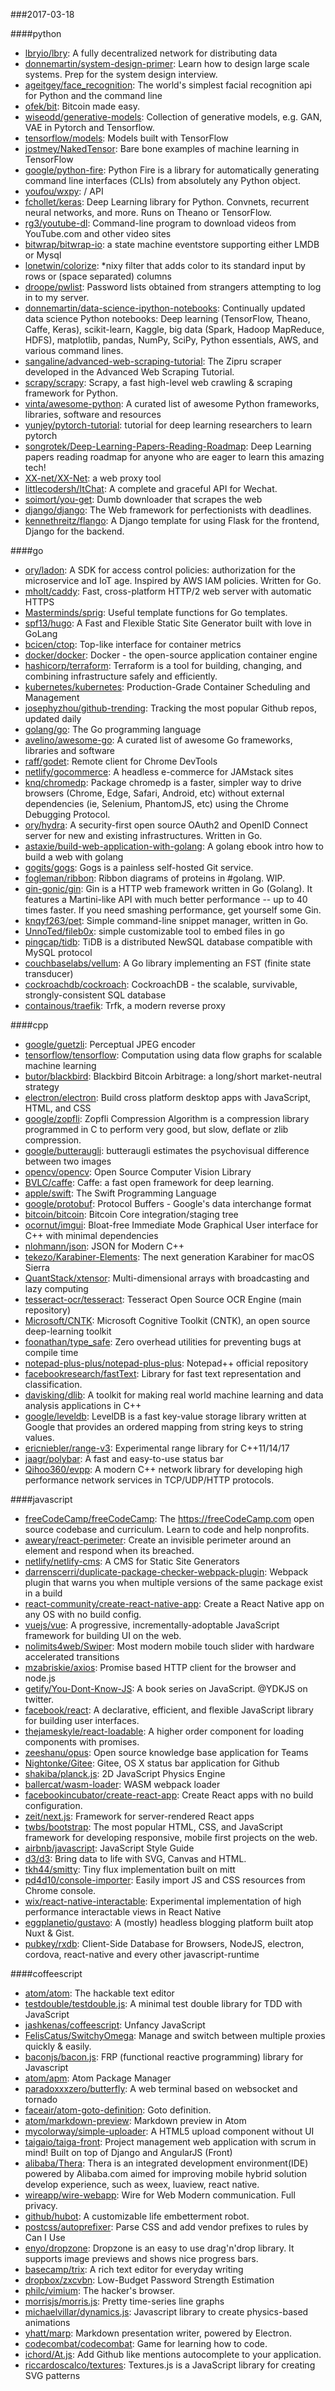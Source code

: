 ###2017-03-18

####python
* [lbryio/lbry](https://github.com/lbryio/lbry): A fully decentralized network for distributing data
* [donnemartin/system-design-primer](https://github.com/donnemartin/system-design-primer): Learn how to design large scale systems. Prep for the system design interview.
* [ageitgey/face_recognition](https://github.com/ageitgey/face_recognition): The world's simplest facial recognition api for Python and the command line
* [ofek/bit](https://github.com/ofek/bit): Bitcoin made easy.
* [wiseodd/generative-models](https://github.com/wiseodd/generative-models): Collection of generative models, e.g. GAN, VAE in Pytorch and Tensorflow.
* [tensorflow/models](https://github.com/tensorflow/models): Models built with TensorFlow
* [jostmey/NakedTensor](https://github.com/jostmey/NakedTensor): Bare bone examples of machine learning in TensorFlow
* [google/python-fire](https://github.com/google/python-fire): Python Fire is a library for automatically generating command line interfaces (CLIs) from absolutely any Python object.
* [youfou/wxpy](https://github.com/youfou/wxpy):  / API
* [fchollet/keras](https://github.com/fchollet/keras): Deep Learning library for Python. Convnets, recurrent neural networks, and more. Runs on Theano or TensorFlow.
* [rg3/youtube-dl](https://github.com/rg3/youtube-dl): Command-line program to download videos from YouTube.com and other video sites
* [bitwrap/bitwrap-io](https://github.com/bitwrap/bitwrap-io): a state machine eventstore supporting either LMDB or Mysql
* [lonetwin/colorize](https://github.com/lonetwin/colorize): *nixy filter that adds color to its standard input by rows or (space separated) columns
* [droope/pwlist](https://github.com/droope/pwlist): Password lists obtained from strangers attempting to log in to my server.
* [donnemartin/data-science-ipython-notebooks](https://github.com/donnemartin/data-science-ipython-notebooks): Continually updated data science Python notebooks: Deep learning (TensorFlow, Theano, Caffe, Keras), scikit-learn, Kaggle, big data (Spark, Hadoop MapReduce, HDFS), matplotlib, pandas, NumPy, SciPy, Python essentials, AWS, and various command lines.
* [sangaline/advanced-web-scraping-tutorial](https://github.com/sangaline/advanced-web-scraping-tutorial): The Zipru scraper developed in the Advanced Web Scraping Tutorial.
* [scrapy/scrapy](https://github.com/scrapy/scrapy): Scrapy, a fast high-level web crawling & scraping framework for Python.
* [vinta/awesome-python](https://github.com/vinta/awesome-python): A curated list of awesome Python frameworks, libraries, software and resources
* [yunjey/pytorch-tutorial](https://github.com/yunjey/pytorch-tutorial): tutorial for deep learning researchers to learn pytorch
* [songrotek/Deep-Learning-Papers-Reading-Roadmap](https://github.com/songrotek/Deep-Learning-Papers-Reading-Roadmap): Deep Learning papers reading roadmap for anyone who are eager to learn this amazing tech!
* [XX-net/XX-Net](https://github.com/XX-net/XX-Net): a web proxy tool
* [littlecodersh/ItChat](https://github.com/littlecodersh/ItChat): A complete and graceful API for Wechat. 
* [soimort/you-get](https://github.com/soimort/you-get):  Dumb downloader that scrapes the web
* [django/django](https://github.com/django/django): The Web framework for perfectionists with deadlines.
* [kennethreitz/flango](https://github.com/kennethreitz/flango): A Django template for using Flask for the frontend, Django for the backend.

####go
* [ory/ladon](https://github.com/ory/ladon): A SDK for access control policies: authorization for the microservice and IoT age. Inspired by AWS IAM policies. Written for Go.
* [mholt/caddy](https://github.com/mholt/caddy): Fast, cross-platform HTTP/2 web server with automatic HTTPS
* [Masterminds/sprig](https://github.com/Masterminds/sprig): Useful template functions for Go templates.
* [spf13/hugo](https://github.com/spf13/hugo): A Fast and Flexible Static Site Generator built with love in GoLang
* [bcicen/ctop](https://github.com/bcicen/ctop): Top-like interface for container metrics
* [docker/docker](https://github.com/docker/docker): Docker - the open-source application container engine
* [hashicorp/terraform](https://github.com/hashicorp/terraform): Terraform is a tool for building, changing, and combining infrastructure safely and efficiently.
* [kubernetes/kubernetes](https://github.com/kubernetes/kubernetes): Production-Grade Container Scheduling and Management
* [josephyzhou/github-trending](https://github.com/josephyzhou/github-trending): Tracking the most popular Github repos, updated daily
* [golang/go](https://github.com/golang/go): The Go programming language
* [avelino/awesome-go](https://github.com/avelino/awesome-go): A curated list of awesome Go frameworks, libraries and software
* [raff/godet](https://github.com/raff/godet): Remote client for Chrome DevTools
* [netlify/gocommerce](https://github.com/netlify/gocommerce): A headless e-commerce for JAMstack sites
* [knq/chromedp](https://github.com/knq/chromedp): Package chromedp is a faster, simpler way to drive browsers (Chrome, Edge, Safari, Android, etc) without external dependencies (ie, Selenium, PhantomJS, etc) using the Chrome Debugging Protocol.
* [ory/hydra](https://github.com/ory/hydra): A security-first open source OAuth2 and OpenID Connect server for new and existing infrastructures. Written in Go.
* [astaxie/build-web-application-with-golang](https://github.com/astaxie/build-web-application-with-golang): A golang ebook intro how to build a web with golang
* [gogits/gogs](https://github.com/gogits/gogs): Gogs is a painless self-hosted Git service.
* [fogleman/ribbon](https://github.com/fogleman/ribbon): Ribbon diagrams of proteins in #golang. WIP.
* [gin-gonic/gin](https://github.com/gin-gonic/gin): Gin is a HTTP web framework written in Go (Golang). It features a Martini-like API with much better performance -- up to 40 times faster. If you need smashing performance, get yourself some Gin.
* [knqyf263/pet](https://github.com/knqyf263/pet): Simple command-line snippet manager, written in Go.
* [UnnoTed/fileb0x](https://github.com/UnnoTed/fileb0x): simple customizable tool to embed files in go
* [pingcap/tidb](https://github.com/pingcap/tidb): TiDB is a distributed NewSQL database compatible with MySQL protocol
* [couchbaselabs/vellum](https://github.com/couchbaselabs/vellum): A Go library implementing an FST (finite state transducer)
* [cockroachdb/cockroach](https://github.com/cockroachdb/cockroach): CockroachDB - the scalable, survivable, strongly-consistent SQL database
* [containous/traefik](https://github.com/containous/traefik): Trfk, a modern reverse proxy

####cpp
* [google/guetzli](https://github.com/google/guetzli): Perceptual JPEG encoder
* [tensorflow/tensorflow](https://github.com/tensorflow/tensorflow): Computation using data flow graphs for scalable machine learning
* [butor/blackbird](https://github.com/butor/blackbird): Blackbird Bitcoin Arbitrage: a long/short market-neutral strategy
* [electron/electron](https://github.com/electron/electron): Build cross platform desktop apps with JavaScript, HTML, and CSS
* [google/zopfli](https://github.com/google/zopfli): Zopfli Compression Algorithm is a compression library programmed in C to perform very good, but slow, deflate or zlib compression.
* [google/butteraugli](https://github.com/google/butteraugli): butteraugli estimates the psychovisual difference between two images
* [opencv/opencv](https://github.com/opencv/opencv): Open Source Computer Vision Library
* [BVLC/caffe](https://github.com/BVLC/caffe): Caffe: a fast open framework for deep learning.
* [apple/swift](https://github.com/apple/swift): The Swift Programming Language
* [google/protobuf](https://github.com/google/protobuf): Protocol Buffers - Google's data interchange format
* [bitcoin/bitcoin](https://github.com/bitcoin/bitcoin): Bitcoin Core integration/staging tree
* [ocornut/imgui](https://github.com/ocornut/imgui): Bloat-free Immediate Mode Graphical User interface for C++ with minimal dependencies
* [nlohmann/json](https://github.com/nlohmann/json): JSON for Modern C++
* [tekezo/Karabiner-Elements](https://github.com/tekezo/Karabiner-Elements): The next generation Karabiner for macOS Sierra
* [QuantStack/xtensor](https://github.com/QuantStack/xtensor): Multi-dimensional arrays with broadcasting and lazy computing
* [tesseract-ocr/tesseract](https://github.com/tesseract-ocr/tesseract): Tesseract Open Source OCR Engine (main repository)
* [Microsoft/CNTK](https://github.com/Microsoft/CNTK): Microsoft Cognitive Toolkit (CNTK), an open source deep-learning toolkit
* [foonathan/type_safe](https://github.com/foonathan/type_safe): Zero overhead utilities for preventing bugs at compile time
* [notepad-plus-plus/notepad-plus-plus](https://github.com/notepad-plus-plus/notepad-plus-plus): Notepad++ official repository
* [facebookresearch/fastText](https://github.com/facebookresearch/fastText): Library for fast text representation and classification.
* [davisking/dlib](https://github.com/davisking/dlib): A toolkit for making real world machine learning and data analysis applications in C++
* [google/leveldb](https://github.com/google/leveldb): LevelDB is a fast key-value storage library written at Google that provides an ordered mapping from string keys to string values.
* [ericniebler/range-v3](https://github.com/ericniebler/range-v3): Experimental range library for C++11/14/17
* [jaagr/polybar](https://github.com/jaagr/polybar): A fast and easy-to-use status bar
* [Qihoo360/evpp](https://github.com/Qihoo360/evpp): A modern C++ network library for developing high performance network services in TCP/UDP/HTTP protocols.

####javascript
* [freeCodeCamp/freeCodeCamp](https://github.com/freeCodeCamp/freeCodeCamp): The https://freeCodeCamp.com open source codebase and curriculum. Learn to code and help nonprofits.
* [aweary/react-perimeter](https://github.com/aweary/react-perimeter): Create an invisible perimeter around an element and respond when its breached.
* [netlify/netlify-cms](https://github.com/netlify/netlify-cms): A CMS for Static Site Generators
* [darrenscerri/duplicate-package-checker-webpack-plugin](https://github.com/darrenscerri/duplicate-package-checker-webpack-plugin): Webpack plugin that warns you when multiple versions of the same package exist in a build
* [react-community/create-react-native-app](https://github.com/react-community/create-react-native-app): Create a React Native app on any OS with no build config.
* [vuejs/vue](https://github.com/vuejs/vue): A progressive, incrementally-adoptable JavaScript framework for building UI on the web.
* [nolimits4web/Swiper](https://github.com/nolimits4web/Swiper): Most modern mobile touch slider with hardware accelerated transitions
* [mzabriskie/axios](https://github.com/mzabriskie/axios): Promise based HTTP client for the browser and node.js
* [getify/You-Dont-Know-JS](https://github.com/getify/You-Dont-Know-JS): A book series on JavaScript. @YDKJS on twitter.
* [facebook/react](https://github.com/facebook/react): A declarative, efficient, and flexible JavaScript library for building user interfaces.
* [thejameskyle/react-loadable](https://github.com/thejameskyle/react-loadable): A higher order component for loading components with promises.
* [zeeshanu/opus](https://github.com/zeeshanu/opus): Open source knowledge base application for Teams
* [Nightonke/Gitee](https://github.com/Nightonke/Gitee): Gitee, OS X status bar application for Github
* [shakiba/planck.js](https://github.com/shakiba/planck.js): 2D JavaScript Physics Engine
* [ballercat/wasm-loader](https://github.com/ballercat/wasm-loader):  WASM webpack loader
* [facebookincubator/create-react-app](https://github.com/facebookincubator/create-react-app): Create React apps with no build configuration.
* [zeit/next.js](https://github.com/zeit/next.js): Framework for server-rendered React apps
* [twbs/bootstrap](https://github.com/twbs/bootstrap): The most popular HTML, CSS, and JavaScript framework for developing responsive, mobile first projects on the web.
* [airbnb/javascript](https://github.com/airbnb/javascript): JavaScript Style Guide
* [d3/d3](https://github.com/d3/d3): Bring data to life with SVG, Canvas and HTML. 
* [tkh44/smitty](https://github.com/tkh44/smitty): Tiny flux implementation built on mitt
* [pd4d10/console-importer](https://github.com/pd4d10/console-importer): Easily import JS and CSS resources from Chrome console.
* [wix/react-native-interactable](https://github.com/wix/react-native-interactable): Experimental implementation of high performance interactable views in React Native
* [eggplanetio/gustavo](https://github.com/eggplanetio/gustavo):  A (mostly) headless blogging platform built atop Nuxt & Gist.
* [pubkey/rxdb](https://github.com/pubkey/rxdb):   Client-Side Database for Browsers, NodeJS, electron, cordova, react-native and every other javascript-runtime 

####coffeescript
* [atom/atom](https://github.com/atom/atom): The hackable text editor
* [testdouble/testdouble.js](https://github.com/testdouble/testdouble.js): A minimal test double library for TDD with JavaScript
* [jashkenas/coffeescript](https://github.com/jashkenas/coffeescript): Unfancy JavaScript
* [FelisCatus/SwitchyOmega](https://github.com/FelisCatus/SwitchyOmega): Manage and switch between multiple proxies quickly & easily.
* [baconjs/bacon.js](https://github.com/baconjs/bacon.js): FRP (functional reactive programming) library for Javascript
* [atom/apm](https://github.com/atom/apm): Atom Package Manager
* [paradoxxxzero/butterfly](https://github.com/paradoxxxzero/butterfly): A web terminal based on websocket and tornado
* [faceair/atom-goto-definition](https://github.com/faceair/atom-goto-definition): Goto definition.
* [atom/markdown-preview](https://github.com/atom/markdown-preview): Markdown preview in Atom
* [mycolorway/simple-uploader](https://github.com/mycolorway/simple-uploader): A HTML5 upload component without UI
* [taigaio/taiga-front](https://github.com/taigaio/taiga-front): Project management web application with scrum in mind! Built on top of Django and AngularJS (Front)
* [alibaba/Thera](https://github.com/alibaba/Thera): Thera is an integrated development environment(IDE) powered by Alibaba.com aimed for improving mobile hybrid solution develop experience, such as weex, luaview, react native.
* [wireapp/wire-webapp](https://github.com/wireapp/wire-webapp):  Wire for Web  Modern communication. Full privacy.
* [github/hubot](https://github.com/github/hubot): A customizable life embetterment robot.
* [postcss/autoprefixer](https://github.com/postcss/autoprefixer): Parse CSS and add vendor prefixes to rules by Can I Use
* [enyo/dropzone](https://github.com/enyo/dropzone): Dropzone is an easy to use drag'n'drop library. It supports image previews and shows nice progress bars.
* [basecamp/trix](https://github.com/basecamp/trix): A rich text editor for everyday writing
* [dropbox/zxcvbn](https://github.com/dropbox/zxcvbn): Low-Budget Password Strength Estimation
* [philc/vimium](https://github.com/philc/vimium): The hacker's browser.
* [morrisjs/morris.js](https://github.com/morrisjs/morris.js): Pretty time-series line graphs
* [michaelvillar/dynamics.js](https://github.com/michaelvillar/dynamics.js): Javascript library to create physics-based animations
* [yhatt/marp](https://github.com/yhatt/marp): Markdown presentation writer, powered by Electron.
* [codecombat/codecombat](https://github.com/codecombat/codecombat): Game for learning how to code.
* [ichord/At.js](https://github.com/ichord/At.js): Add Github like mentions autocomplete to your application.
* [riccardoscalco/textures](https://github.com/riccardoscalco/textures): Textures.js is a JavaScript library for creating SVG patterns
